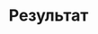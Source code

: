 --- 
title: "Результат" 
site: "www.rezultat.org" 
town: "Симферополь" 
tel: ["(0652) 51 11 55, (099) 011 39 99, (063) 320 07 55"] 
address: "Россия, Республика Крым, г. Симферополь, ул. Турецкая 28" 
mail: "rezultat_plus@list.ru" 
--- 